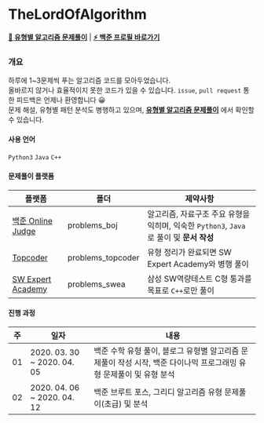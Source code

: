 

# TheLordOfAlgorithm

[**📄 유형별 알고리즘 문제풀이**](https://blog.live2skull.kr/posts/algorithm-types/) | [**⚡ 백준 프로필 바로가기**](https://www.acmicpc.net/user/live2skull)  

### 개요

하루에 1~3문제씩 푸는 알고리즘 코드를 모아두었습니다.  
올바르지 않거나 효율적이지 못한 코드가 있을 수 있습니다. `issue`, `pull request` 통한 피드백은 언제나 환영합니다 😀  
문제 해설, 유형별 패턴 분석도 병행하고 있으며, [**유형별 알고리즘 문제풀이**](https://blog.live2skull.kr/posts/algorithm-types/) 에서 확인할 수 있습니다.

#### 사용 언어
`Python3` `Java` `C++`

#### 문제풀이 플랫폼
|플랫폼|폴더|제약사항|
|------|---|---|
|[백준 Online Judge](https://www.acmicpc.net/)|problems_boj|알고리즘, 자료구조 주요 유형을 익히며, 익숙한 `Python3`, `Java`로 풀이 및 **문서 작성**|
|[Topcoder](https://www.topcoder.com/)|problems_topcoder|유형 정리가 완료되면 SW Expert Academy와 병행 풀이|
|[SW Expert Academy](https://swexpertacademy.com/main/main.do)|problems_swea|삼성 SW역량테스트 C형 통과를 목표로 `C++`로만 풀이|

#### 진행 과정

|주|일자|내용|
|------|---|---|
|01|2020. 03. 30 ~ 2020. 04. 05|백준 수학 유형 풀이, 블로그 유형별 알고리즘 문제풀이 작성 시작, 백준 다이나믹 프로그래밍 유형 문제풀이 및 유형 분석|
|02|2020. 04. 06 ~ 2020. 04. 12|백준 브루트 포스, 그리디 알고리즘 유형 문제풀이(초급) 및 분석|
